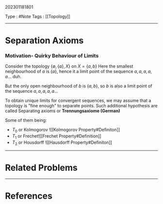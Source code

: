 202301181801

Type : #Note
Tags : [[Topology]]

---
# Separation Axioms
### Motivation- Quirky Behaviour of Limits
Consider the topology $\{\emptyset, \{a\}, X\}$ on $X=\{a, b\}$ 
Here the smallest neighbourhood of $a$ is $\{a\}$, hence it a limit  point of the sequence $a,a,a,a,a\dots$ duh.

But the only open neighbourhood of $b$ is $\{a, b\}$, so $b$ is also a limit point of the sequence $a, a, a,a,a\dots$

To obtain unique limits for convergent sequences, we may assume that a topology is "fine enough" to separate points. Such additional hypothesis are called Separating axioms or **Trennungsaxiome (German)**

Some of them being:
- $T_0$ or Kolmogorov ![[Kolmogorov Property#Definiton]]
- $T_1$ or Frechet![[Frechet Property#Definition]]
- $T_2$ or Housdorff ![[Hausdorff Property#Definiton]]

---
# Related Problems

---
# References
